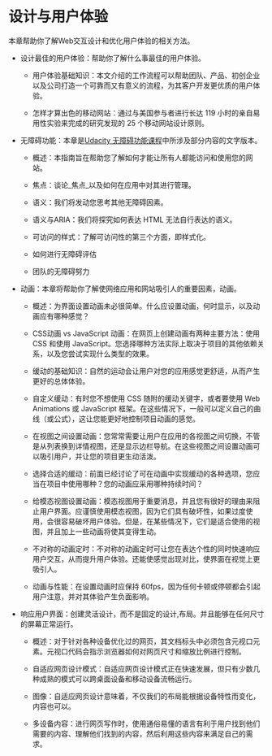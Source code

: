 # 设计与用户体验

本章帮助你了解Web交互设计和优化用户体验的相关方法。

* 设计最佳的用户体验：帮助你了解什么事最佳的用户体验。

  * 用户体验基础知识：本文介绍的工作流程可以帮助团队、产品、初创企业以及公司打造一个可靠而又有意义的流程，为其客户开发更优质的用户体验。

  * 怎样才算出色的移动网站：通过与美国参与者进行长达 119 小时的亲自易用性实验来完成的研究发现的 25 个移动网站设计原则。

* 无障碍功能：本章是[Udacity 无障碍功能课程](https://www.udacity.com/course/web-accessibility--ud891)中所涉及部分内容的文字版本。

  * 概述：本指南旨在帮助您了解如何才能让所有人都能访问和使用您的网站。

  * 焦点：谈论_焦点_以及如何在应用中对其进行管理。

  * 语义：我们将发动您思考其他无障碍因素。

  * 语义与ARIA：我们将探究如何表达 HTML 无法自行表达的语义。

  * 可访问的样式：了解可访问性的第三个方面，即样式化。

  * 如何进行无障碍评估

  * 团队的无障碍努力

* 动画：本章将帮助你了解使网络应用和网站吸引人的重要因素，动画。

  * 概述：为界面设置动画未必很简单。什么应设置动画，何时显示，以及动画应有哪种感觉？

  * CSS动画 vs JavaScript 动画：在网页上创建动画有两种主要方法：使用 CSS 和使用 JavaScript。您选择哪种方法实际上取决于项目的其他依赖关系，以及您尝试实现什么类型的效果。

  * 缓动的基础知识：自然的运动会让用户对您的应用感觉更舒适，从而产生更好的总体体验。

  * 自定义缓动：有时您不想使用 CSS 随附的缓动关键字，或者要使用 Web Animations 或 JavaScript 框架。在这些情况下，一般可以定义自己的曲线（或公式），这让您能更好地控制项目动画的感觉。

  * 在视图之间设置动画：您常常需要让用户在应用的各视图之间切换，不管是从列表换到详情视图，还是显示边栏导航。在这些视图之间设置动画可以吸引用户，并让您的项目更生动活泼。

  * 选择合适的缓动：前面已经讨论了可在动画中实现缓动的各种选项，您应当在项目中使用哪种？您的动画应采用哪种持续时间？

  * 给模态视图设置动画：模态视图用于重要消息，并且您有很好的理由来阻止用户界面。应谨慎使用模态视图，因为它们具有破坏性，如果过度使用，会很容易破坏用户体验。但是，在某些情况下，它们是适合使用的视图，并且加上一些动画将使其变得生动。

  * 不对称的动画定时：不对称的动画定时可让您在表达个性的同时快速响应用户交互，从而提升用户体验。还能使感觉出现对比，使界面在视觉上更吸引人。

  * 动画与性能：在设置动画时应保持 60fps，因为任何卡顿或停顿都会引起用户注意，并对其体验产生负面影响。

* 响应用户界面：创建灵活设计，而不是固定的设计,布局。并且能够在任何尺寸的屏幕正常运行。

  * 概述：对于针对各种设备优化过的网页，其文档标头中必须包含元视口元素。元视口代码会指示浏览器如何对网页尺寸和缩放比例进行控制。

  * 自适应网页设计模式：自适应网页设计模式正在快速发展，但只有少数几种成熟的模式可以跨桌面设备和移动设备流畅运行。

  * 图像：自适应网页设计意味着，不仅我们的布局能根据设备特性而变化，内容也可以。

  * 多设备内容：进行网页写作时，使用通俗易懂的语言有利于用户找到他们需要的内容、理解他们找到的内容，然后利用这些内容来满足自己的需求。



